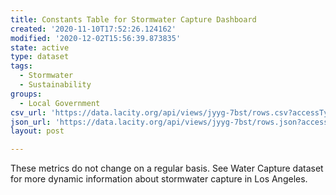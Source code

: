 ```yaml
---
title: Constants Table for Stormwater Capture Dashboard
created: '2020-11-10T17:52:26.124162'
modified: '2020-12-02T15:56:39.873835'
state: active
type: dataset
tags:
  - Stormwater
  - Sustainability
groups:
  - Local Government
csv_url: 'https://data.lacity.org/api/views/jyyg-7bst/rows.csv?accessType=DOWNLOAD'
json_url: 'https://data.lacity.org/api/views/jyyg-7bst/rows.json?accessType=DOWNLOAD'
layout: post

---
```

These metrics do not change on a regular basis. See Water Capture dataset for more dynamic information about stormwater capture in Los Angeles.

